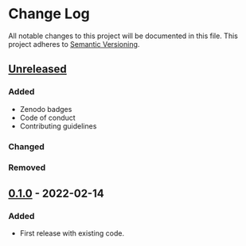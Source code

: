 # Change Log

All notable changes to this project will be documented in this file.
This project adheres to [Semantic Versioning](http://semver.org/).

## [Unreleased]

### Added

- Zenodo badges
- Code of conduct
- Contributing guidelines

### Changed

### Removed

## [0.1.0] - 2022-02-14

### Added

- First release with existing code.

[Unreleased]: https://github.com/nlesc-recruit/CUDA-wrappers/compare/0.1.0...HEAD
[0.1.0]: https://github.com/nlesc-recruit/CUDA-wrappers/releases/tag/0.1.0